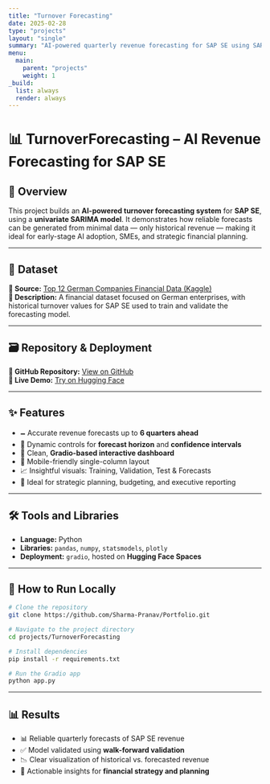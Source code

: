 ```yaml
---
title: "Turnover Forecasting"
date: 2025-02-28
type: "projects"
layout: "single"
summary: "AI-powered quarterly revenue forecasting for SAP SE using SARIMA"
menu:
  main:
    parent: "projects"
    weight: 1
_build:
  list: always
  render: always
---
```


# 📊 TurnoverForecasting – AI Revenue Forecasting for SAP SE

## 🔄 Overview
This project builds an **AI-powered turnover forecasting system** for **SAP SE**, using a **univariate SARIMA model**. It demonstrates how reliable forecasts can be generated from minimal data — only historical revenue — making it ideal for early-stage AI adoption, SMEs, and strategic financial planning.

---

## 📂 Dataset
**🔗 Source:** [Top 12 German Companies Financial Data (Kaggle)](https://www.kaggle.com/datasets)  
**📅 Description:** A financial dataset focused on German enterprises, with historical turnover values for SAP SE used to train and validate the forecasting model.

---

## 🗃️ Repository & Deployment
**🔗 GitHub Repository:** [View on GitHub](https://github.com/Sharma-Pranav/Portfolio/tree/main/projects/TurnoverForecasting)  
**🚀 Live Demo:** [Try on Hugging Face](https://huggingface.co/spaces/PranavSharma/TurnoverForecasting)

---

## ✨ Features
- 🗕️ Accurate revenue forecasts up to **6 quarters ahead**  
- 🎯 Dynamic controls for **forecast horizon** and **confidence intervals**  
- 🧠 Clean, **Gradio-based interactive dashboard**  
- 📱 Mobile-friendly single-column layout  
- 📈 Insightful visuals: Training, Validation, Test & Forecasts  
- 🧩 Ideal for strategic planning, budgeting, and executive reporting

---

## 🛠️ Tools and Libraries
- **Language:** Python  
- **Libraries:** `pandas`, `numpy`, `statsmodels`, `plotly`  
- **Deployment:** `gradio`, hosted on **Hugging Face Spaces**

---

## 🔧 How to Run Locally

```bash
# Clone the repository
git clone https://github.com/Sharma-Pranav/Portfolio.git

# Navigate to the project directory
cd projects/TurnoverForecasting

# Install dependencies
pip install -r requirements.txt

# Run the Gradio app
python app.py
```

---

## 📊 Results
- 📊 Reliable quarterly forecasts of SAP SE revenue  
- ✅ Model validated using **walk-forward validation**  
- 📉 Clear visualization of historical vs. forecasted revenue  
- 💼 Actionable insights for **financial strategy and planning**
````

